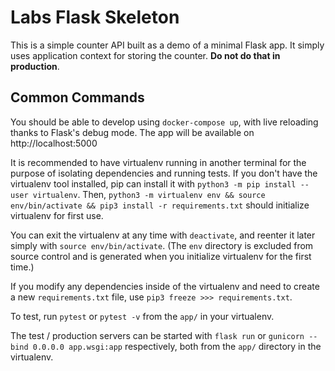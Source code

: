 # Labs Flask Skeleton

This is a simple counter API built as a demo of a minimal Flask app. It simply uses application context for storing the counter. __Do not do that in production__.

## Common Commands

You should be able to develop using `docker-compose up`, with live reloading thanks to Flask's debug mode. The app will be available on http://localhost:5000

It is recommended to have virtualenv running in another terminal for the purpose of isolating dependencies and running tests. If you don't have the virtualenv tool installed, pip can install it with `python3 -m pip install --user virtualenv`. Then, `python3 -m virtualenv env && source env/bin/activate && pip3 install -r requirements.txt` should initialize virtualenv for first use.

You can exit the virtualenv at any time with `deactivate`, and reenter it later simply with `source env/bin/activate`. (The `env` directory is excluded from source control and is generated when you initialize virtualenv for the first time.)

If you modify any dependencies inside of the virtualenv and need to create a new `requirements.txt` file, use `pip3 freeze >>> requirements.txt`.

To test, run `pytest` or `pytest -v` from the `app/` in your virtualenv.

The test / production servers can be started with `flask run` or `gunicorn --bind 0.0.0.0 app.wsgi:app` respectively, both from the `app/` directory in the virtualenv.